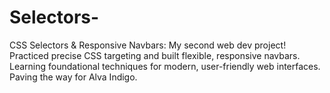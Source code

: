 # Selectors-
CSS Selectors &amp; Responsive Navbars: My second web dev project! Practiced precise CSS targeting and built flexible, responsive navbars. Learning foundational techniques for modern, user-friendly web interfaces. Paving the way for Alva Indigo.
